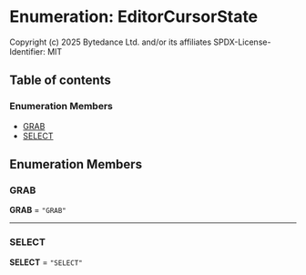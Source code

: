 # Enumeration: EditorCursorState

Copyright (c) 2025 Bytedance Ltd. and/or its affiliates
SPDX-License-Identifier: MIT

## Table of contents

### Enumeration Members

* [GRAB](/en/auto-docs/free-layout-core/enums/EditorCursorState.md#grab)
* [SELECT](/en/auto-docs/free-layout-core/enums/EditorCursorState.md#select)

## Enumeration Members

### GRAB

**GRAB** = `"GRAB"`

***

### SELECT

**SELECT** = `"SELECT"`
